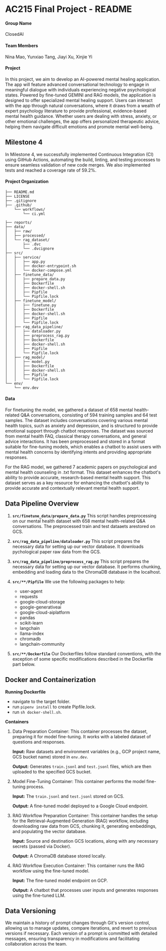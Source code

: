 # AC215 Final Project - README

#### Group Name
ClosedAI

#### Team Members
Nina Mao, Yunxiao Tang, Jiayi Xu, Xinjie Yi

#### Project
In this project, we aim to develop an AI-powered mental healing application. The app will feature advanced conversational technology to engage in meaningful dialogue with individuals experiencing negative psychological states. Powered by fine-tuned GEMINI and RAG models, the application is designed to offer specialized mental healing support. Users can interact with the app through natural conversations, where it draws from a wealth of expert psychology literature to provide professional, evidence-based mental health guidance. Whether users are dealing with stress, anxiety, or other emotional challenges, the app offers personalized therapeutic advice, helping them navigate difficult emotions and promote mental well-being.

## Milestone 4

In Milestone 4, we successfully implemented Continuous Integration (CI) using GitHub Actions, automating the build, linting, and testing processes to ensure seamless validation of new code merges. We also implemented tests and reached a coverage rate of 59.2%.

#### Project Organization

```
├── README.md
├── LICENSE
├── .gitignore
├── .github/
    └── workflows/
        └── ci.yml

├── reports/
├── data/
│   ├── raw/
│   ├── processed/
│   └── rag_dataset/
│       ├── .dvc
│       └── .dvcignore
├── src/
│   ├── service/
│   │   ├── app.py
│   │   ├── docker-entrypoint.sh
│   │   └── docker-compose.yml
│   ├── finetune_data/
│   │   ├── prepare_data.py
│   │   ├── Dockerfile
│   │   ├── docker-shell.sh
│   │   ├── Pipfile
│   │   └── Pipfile.lock
│   ├── finetune_model/
│   │   ├── finetune.py
│   │   ├── Dockerfile
│   │   ├── docker-shell.sh
│   │   ├── Pipfile
│   │   └── Pipfile.lock
│   ├── rag_data_pipeline/
│   │   ├── dataloader.py
│   │   ├── preprocess_rag.py
│   │   ├── Dockerfile
│   │   ├── docker-shell.sh
│   │   ├── Pipfile
│   │   └── Pipfile.lock
│   ├── rag_model/
│   │   ├── model.py
│   │   ├── Dockerfile
│   │   ├── docker-shell.sh
│   │   ├── Pipfile
│   │   └── Pipfile.lock
└── env/
    └── env.dev

```

#### Data

For finetuning the model, we gathered a dataset of 658 mental health-related Q&A conversations, consisting of 594 training samples and 64 test samples. The dataset includes conversations covering various mental health topics, such as anxiety and depression, and is structured to provide emotional support through chatbot responses. The dataset was sourced from mental health FAQ, classical therapy conversations, and general advice interactions. It has been preprocessed and stored in a format suitable for fine-tuning models, which enables a chatbot to assist users with mental health concerns by identifying intents and providing appropriate responses.

For the RAG model, we gathered 7 academic papers on psychological and mental health counseling in .txt format. This dataset enhances the chatbot's ability to provide accurate, research-based mental health support. This dataset serves as a key resource for enhancing the chatbot's ability to provide accurate and contextually relevant mental health support.

## Data Pipeline Overview

1. **`src/finetune_data/prepare_data.py`**
   This script handles preprocessing on our mental health dataset with 658 mental health-related Q&A conversations. The preprocessed train and test dataaets arestored on GCS.

2. **`src/rag_data_pipeline/dataloader.py`**
   This script prepares the necessary data for setting up our vector database. It downloads pychological paper raw data from the GCS.

3. **`src/rag_data_pipeline/preprocess_rag.py`**
   This script prepares the necessary data for setting up our vector database. It performs chunking, embedding and loading data to the ChromaDB database in the localhost.

4. **`src/**/Pipfile`**
   We use the following packages to help:
   - user-agent
   - requests
   - google-cloud-storage
   - google-generativeai
   - google-cloud-aiplatform
   - pandas
   - scikit-learn
   - langchain
   - llama-index
   - chromadb
   - langchain-community

5. **`src/**/Dockerfile`**
   Our Dockerfiles follow standard conventions, with the exception of some specific modifications described in the Dockerfile part below.

## Docker and Containerization

**Running Dockerfile**
- navigate to the target folder.
- run `pipenv install` to create Pipfile.lock.
- run `sh docker-shell.sh`.

**Containers**
1. Data Preparation Container: This container processes the dataset, preparing it for model fine-tuning. It works with a labeled dataset of questions and responses.

	**Input:** Raw datasets and environment variables (e.g., GCP project name, GCS bucket name) stored in `env.dev`.

	**Output:** Generates `train.jsonl` and `test.jsonl` files, which are then uploaded to the specified GCS bucket.

2. Model Fine-Tuning Container: This container performs the model fine-tuning process.

	**Input:** The `train.jsonl` and `test.jsonl` stored on GCS.

	**Output:** A fine-tuned model deployed to a Google Cloud endpoint.

3. RAG Workflow Preparation Container: This container handles the setup for the Retrieval-Augmented Generation (RAG) workflow, including downloading raw data from GCS, chunking it, generating embeddings, and populating the vector database.

	**Input:** Source and destination GCS locations, along with any necessary secrets (passed via Docker).

	**Output:** A ChromaDB database stored locally.

4. RAG Workflow Execution Container: This container runs the RAG workflow using the fine-tuned model.

	**Input:** The fine-tuned model endpoint on GCP.

	**Output:** A chatbot that processes user inputs and generates responses using the fine-tuned LLM.


## Data Versioning


We maintain a history of prompt changes through Git's version control, allowing us to manage updates, compare iterations, and revert to previous versions if necessary. Each version of a prompt is committed with detailed messages, ensuring transparency in modifications and facilitating collaboration across the team.
